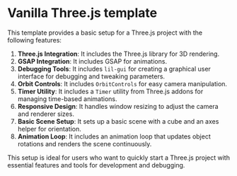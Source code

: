 # Vanilla Three.js template

This template provides a basic setup for a Three.js project with the following features:

1. **Three.js Integration**: It includes the Three.js library for 3D rendering.
2. **GSAP Integration**: It includes GSAP for animations.
3. **Debugging Tools**: It includes `lil-gui` for creating a graphical user interface for debugging and tweaking parameters.
4. **Orbit Controls**: It includes `OrbitControls` for easy camera manipulation.
5. **Timer Utility**: It includes a `Timer` utility from Three.js addons for managing time-based animations.
6. **Responsive Design**: It handles window resizing to adjust the camera and renderer sizes.
7. **Basic Scene Setup**: It sets up a basic scene with a cube and an axes helper for orientation.
8. **Animation Loop**: It includes an animation loop that updates object rotations and renders the scene continuously.

This setup is ideal for users who want to quickly start a Three.js project with essential features and tools for development and debugging.
